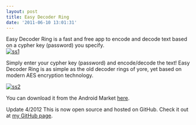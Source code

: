 ```yaml
---
layout: post
title: Easy Decoder Ring
date: '2011-06-10 13:01:31'
---
```



Easy Decoder Ring is a fast and free app to encode and decode text based on a cypher key (password) you specify.  
[![](http://66.147.244.180/~hunterda/content/images/2011/06/ss111-180x300.png "ss1")](http://66.147.244.180/~hunterda/content/images/2011/06/ss111.png)

Simply enter your cypher key (password) and encode/decode the text! Easy Decoder Ring is as simple as the old decoder rings of yore, yet based on modern AES encryption technology.

[![](http://66.147.244.180/~hunterda/content/images/2011/06/ss211-180x300.png "ss2")](http://66.147.244.180/~hunterda/content/images/2011/06/ss211.png)

You can download it from the Android Market [here](https://market.android.com/details?id=com.hunterdavis.easydecoderring).

Update 4/2012 This is now open source and hosted on GitHub. Check it out at [my GitHub page](https://github.com/huntergdavis).


